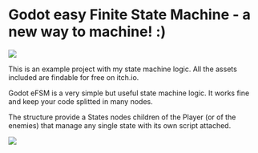 # Godot easy Finite State Machine - a new way to machine! :)

<img src="https://i.ibb.co/dGbP2VF/efsm.png" />

This is an example project with my state machine logic. All the assets included are findable for free on itch.io.

Godot eFSM is a very simple but useful state machine logic. It works fine and keep your code splitted in many nodes.

The structure provide a States nodes children of the Player (or of the enemies) that manage any single state with its own script attached.

<img src="https://i.ibb.co/wwR3BSj/Schermata-2021-11-18-alle-18-57-42.png)" />
